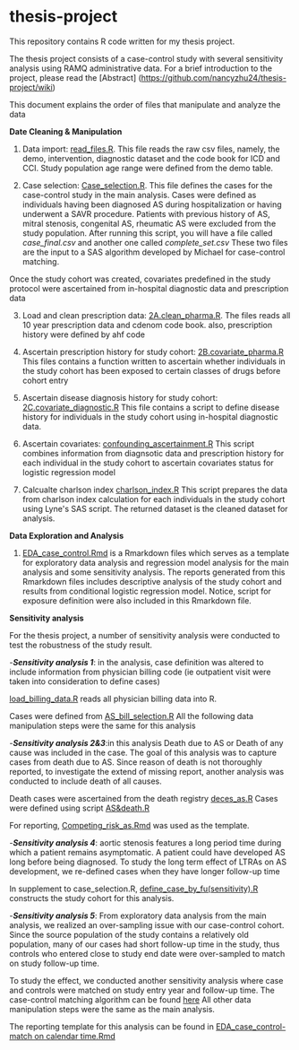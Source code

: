 # thesis-project

This repository contains R code written for my thesis project.

The thesis project consists of a case-control study with several sensitivity analysis using RAMQ administrative data. For a brief introduction to the project, please read the [Abstract] (https://github.com/nancyzhu24/thesis-project/wiki)

This document explains the order of files that manipulate and analyze the data

**Date Cleaning & Manipulation**
1. Data  import: [read_files.R](https://github.com/nancyzhu24/thesis-project/blob/master/read_files.R). This file reads the raw csv files, namely, the demo, intervention, diagnostic dataset and the code book for ICD and CCI. Study population age range were defined from the demo table.

2. Case selection: [Case_selection.R](https://github.com/nancyzhu24/thesis-project/blob/master/1.Case_selection.R). This file defines the cases for the case-control study in the main analysis. Cases were defined as individuals having been diagnosed AS during hospitalization or having underwent a SAVR procedure. Patients with previous history of AS, mitral stenosis, congenital AS, rheumatic AS were excluded from the study population. After running this script, you will have a file called *case_final.csv* and another one called *complete_set.csv*
These two files are the input to a SAS algorithm developed by Michael for case-control matching.

Once the study cohort was created, covariates predefined in the study protocol were ascertained from in-hospital diagnostic data and prescription data

3. Load and clean prescription data: [2A.clean_pharma.R](https://github.com/nancyzhu24/thesis-project/blob/master/2A.clean_pharma%20.R). The files reads all 10 year prescription data and cdenom code book. also, prescription history were defined by ahf code

4. Ascertain prescription history for study cohort: [2B.covariate_pharma.R](https://github.com/nancyzhu24/thesis-project/blob/master/2B.covariate_pharma.R) This files contains a function written to ascertain whether individuals in the study cohort has been exposed to certain classes of drugs before cohort entry

5. Ascertain disease diagnosis history for study cohort: [2C.covariate_diagnostic.R](https://github.com/nancyzhu24/thesis-project/blob/master/2C.Covariate_diagnostic.R) This file contains a script to define disease history for individuals in the study cohort using in-hospital diagnostic data. 

6. Ascertain covariates: [confounding_ascertainment.R](https://github.com/nancyzhu24/thesis-project/blob/master/3.confounding_ascertainment.R) This script combines information from diagnsotic data and prescription history for each individual in the study cohort to ascertain covariates status for logistic regression model

7. Calcualte charlson index [charlson_index.R](https://github.com/nancyzhu24/thesis-project/blob/master/4.charlson_index.R) This script prepares the data from charlson index calculation for each individuals in the study cohort using Lyne's SAS script. The returned dataset is the cleaned dataset for analysis.

**Data Exploration and Analysis**
1. [EDA_case_control.Rmd](https://github.com/nancyzhu24/thesis-project/blob/master/5.EDA_case_control.Rmd) is a Rmarkdown files which serves as a template for exploratory data analysis and regression model analysis for the main analysis and some sensitivity analysis. The reports generated from this Rmarkdown files includes descriptive analysis of the study cohort and results from conditional logistic regression model. Notice, script for exposure definition were also included in this Rmarkdown file.

**Sensitivity analysis**

For the thesis project, a number of sensitivity analysis were conducted to test the robustness of the study result.

-**_Sensitivity analysis 1_**: in the analysis, case definition was altered to include information from physician billing code (ie outpatient visit were taken into consideration to define cases)

[load_billing_data.R](https://github.com/nancyzhu24/thesis-project/blob/master/load_billing_data.R) reads all physician billing data into R.

Cases were defined from [AS_bill_selection.R](https://github.com/nancyzhu24/thesis-project/blob/master/AS_bill_selection.R)
All the following data manipulation steps were the same for this analysis

-**_Sensitivity analysis 2&3_**:in this analysis Death due to AS or Death of any cause was included in the case. The goal of this analysis was to capture cases from death due to AS. Since reason of death is not thoroughly reported, to investigate the extend of missing report, another analysis was conducted to include death of all causes.

Death cases were ascertained from the death registry [deces_as.R](https://github.com/nancyzhu24/thesis-project/blob/master/deces_as.R)
Cases were defined using script [AS&death.R](https://github.com/nancyzhu24/thesis-project/blob/master/AS%26death.R)

For reporting, [Competing_risk_as.Rmd](https://github.com/nancyzhu24/thesis-project/blob/master/Competing_risk_as.Rmd) was used as the template.

-**_Sensitivity analysis 4_**: aortic stenosis features a long period time during which a patient remains asymptomatic. A patient could have developed AS long before being diagnosed. To study the long term effect of LTRAs on AS development, we re-defined cases when they have longer follow-up time

In supplement to case_selection.R, [define_case_by_fu(sensitivity).R](https://github.com/nancyzhu24/thesis-project/blob/master/define_case_by_fu(sensitivity).R) constructs the study cohort for this analysis.

-**_Sensitivity analysis 5_**: From exploratory data analysis from the main analysis, we realized an over-sampling issue with our case-control cohort. Since the source population of the study contains a relatively old population, many of our cases had short follow-up time in the study, thus controls who entered close to study end date were over-sampled to match on study follow-up time.

To study the effect, we conducted another sensitivity analysis where case and controls were matched on study entry year and follow-up time. The case-control matching algorithm can be found [here]() All other data manipulation steps were the same as the main analysis.

The reporting template for this analysis can be found in [EDA_case_control-match on calendar time.Rmd](https://github.com/nancyzhu24/thesis-project/blob/master/EDA_case_control%20-%20match%20on%20calendar%20time.Rmd)


